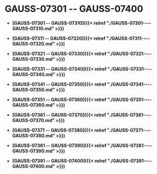# GAUSS-07301 -- GAUSS-07400

-   **[GAUSS-07301 -- GAUSS-07310]({{< relref "./GAUSS-07301----GAUSS-07310.md" >}})**  

-   **[GAUSS-07311 -- GAUSS-07320]({{< relref "./GAUSS-07311----GAUSS-07320.md" >}})**  

-   **[GAUSS-07321 -- GAUSS-07330]({{< relref "./GAUSS-07321----GAUSS-07330.md" >}})**  

-   **[GAUSS-07331 -- GAUSS-07340]({{< relref "./GAUSS-07331----GAUSS-07340.md" >}})**  

-   **[GAUSS-07341 -- GAUSS-07350]({{< relref "./GAUSS-07341----GAUSS-07350.md" >}})**  

-   **[GAUSS-07351 -- GAUSS-07360]({{< relref "./GAUSS-07351----GAUSS-07360.md" >}})**  

-   **[GAUSS-07361 -- GAUSS-07370]({{< relref "./GAUSS-07361----GAUSS-07370.md" >}})**  

-   **[GAUSS-07371 -- GAUSS-07380]({{< relref "./GAUSS-07371----GAUSS-07380.md" >}})**  

-   **[GAUSS-07381 -- GAUSS-07390]({{< relref "./GAUSS-07381----GAUSS-07390.md" >}})**  

-   **[GAUSS-07391 -- GAUSS-07400]({{< relref "./GAUSS-07391----GAUSS-07400.md" >}})**  


